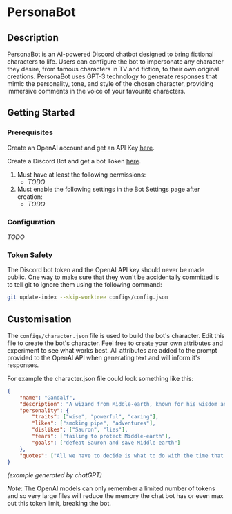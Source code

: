 # PersonaBot
## Description
PersonaBot is an AI-powered Discord chatbot designed to bring fictional characters to life. Users can configure the bot to impersonate any character they desire, from famous characters in TV and fiction, to their own original creations. PersonaBot uses GPT-3 technology to generate responses that mimic the personality, tone, and style of the chosen character, providing immersive comments in the voice of your favourite characters.

## Getting Started
### Prerequisites
Create an OpenAI account and get an API Key [here](https://openai.com/blog/openai-api).

Create a Discord Bot and get a bot Token [here](https://discord.com/developers/applications).
1. Must have at least the following permissions:
    * _TODO_
2. Must enable the following settings in the Bot Settings page after creation:
    * _TODO_

### Configuration
_TODO_




### Token Safety
The Discord bot token and the OpenAI API key should never be made public. One way to make sure that they won't be accidentally committed is to tell git to ignore them using the following command:
```bash
git update-index --skip-worktree configs/config.json
```

## Customisation
The `configs/character.json` file is used to build the bot's character. Edit this file to create the bot's character. Feel free to create your own attributes and experiment to see what works best. All attributes are added to the prompt provided to the OpenAI API when generating text and will inform it's responses.

For example the character.json file could look something like this: 
```json
{
    "name": "Gandalf",
    "description": "A wizard from Middle-earth, known for his wisdom and power.",
    "personality": {
        "traits": ["wise", "powerful", "caring"],
        "likes": ["smoking pipe", "adventures"],
        "dislikes": ["Sauron", "lies"],
        "fears": ["failing to protect Middle-earth"],
        "goals": ["defeat Sauron and save Middle-earth"]
    },
    "quotes": ["All we have to decide is what to do with the time that is given us.", "Fly, you fools!"]
}
```
_(example generated by chatGPT)_

_Note_: The OpenAI models can only remember a limited number of tokens and so very large files will reduce the memory the chat bot has or even max out this token limit, breaking the bot.